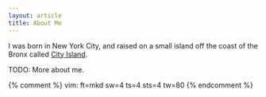 ```yaml
---
layout: article
title: About Me
---
```


I was born in New York City, and raised on a small island off the coast of the
Bronx called [City Island](http://en.wikipedia.org/wiki/City_Island,_Bronx).

TODO: More about me.

{% comment %}
vim: ft=mkd sw=4 ts=4 sts=4 tw=80
{% endcomment %}
